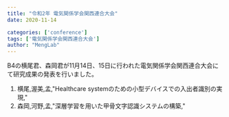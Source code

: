 ```yaml
---
title: "令和2年 電気関係学会関西連合大会"
date: 2020-11-14

categories: ['conference']
tags: ['電気関係学会関西連合大会']
author: "MengLab"
---
```

B4の横尾君、森岡君が11月14日、15日に行われた電気関係学会関西連合大会にて研究成果の発表を行いました。

1. 横尾,渥美,孟,"Healthcare systemのための小型デバイスでの入出者識別の実現,"
1. 森岡,河野,孟,"深層学習を用いた甲骨文字認識システムの構築,"
